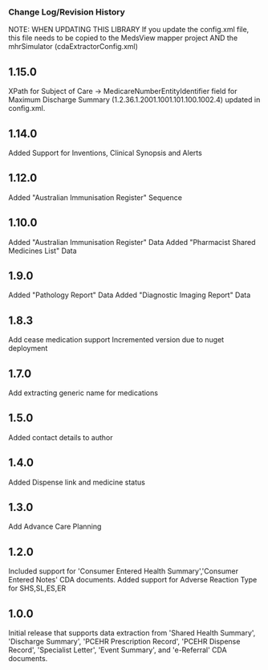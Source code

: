 ### Change Log/Revision History

NOTE:  WHEN UPDATING THIS LIBRARY
If you update the config.xml file, this file needs to be copied to the MedsView mapper project
AND the mhrSimulator (cdaExtractorConfig.xml)

1.15.0
-------------
XPath for Subject of Care -> MedicareNumberEntityIdentifier field for
Maximum Discharge Summary (1.2.36.1.2001.1001.101.100.1002.4) updated in config.xml.

1.14.0
-------------
Added Support for Inventions, Clinical Synopsis and Alerts

1.12.0
-------------
Added "Australian Immunisation Register" Sequence

1.10.0
-------------
Added "Australian Immunisation Register" Data
Added "Pharmacist Shared Medicines List" Data

1.9.0
-------------
Added "Pathology Report" Data
Added "Diagnostic Imaging Report" Data

1.8.3
-------------
Add cease medication support
Incremented version due to nuget deployment

1.7.0
-------------
Add extracting generic name for medications

1.5.0
-------------
Added contact details to author

1.4.0
-------------
Added Dispense link and medicine status

1.3.0
-------------
Add Advance Care Planning

1.2.0
-------------
Included support for 'Consumer Entered Health Summary','Consumer Entered Notes' CDA documents.
Added support for Adverse Reaction Type for SHS,SL,ES,ER

1.0.0
-------------
Initial release that supports data extraction from 'Shared Health Summary', 'Discharge Summary', 
'PCEHR Prescription Record', 'PCEHR Dispense Record', 'Specialist Letter', 'Event Summary', 
and 'e-Referral' CDA documents.


